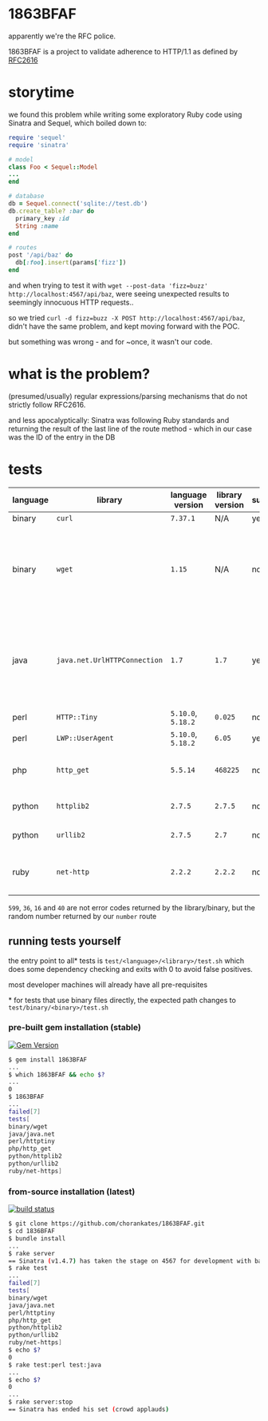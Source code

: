 # 1863BFAF
apparently we're the RFC police.

1863BFAF is a project to validate adherence to HTTP/1.1 as defined by [RFC2616](https://www.ietf.org/rfc/rfc2616.txt)

# storytime

we found this problem while writing some exploratory Ruby code using Sinatra and Sequel, which boiled down to:
```rb
require 'sequel'
require 'sinatra'

# model
class Foo < Sequel::Model
...
end

# database
db = Sequel.connect('sqlite://test.db')
db.create_table? :bar do
  primary_key :id
  String :name
end

# routes
post '/api/baz' do
  db[:foo].insert(params['fizz'])
end

```

and when trying to test it with `wget --post-data 'fizz=buzz' http://localhost:4567/api/baz`, were seeing unexpected results to seemingly innocuous HTTP requests..

so we tried `curl -d fizz=buzz -X POST http://localhost:4567/api/baz`, didn't have the same problem, and kept moving forward with the POC.

but something was wrong - and for ~once, it wasn't our code.

# what is the problem?

(presumed/usually) regular expressions/parsing mechanisms that do not strictly follow RFC2616.

and less apocalyptically: Sinatra was following Ruby standards and returning the result of the last line of the route method - which in our case was the ID of the entry in the DB

# tests
language     | library          | language version | library version  | success? | context
-------------|------------------|------------------|------------------|----------|---------
binary       | `curl`           | `7.37.1` | N/A | yes       |
binary       | `wget`           | `1.15`   | N/A | no        | (number) `ERROR -1: Malformed status line.`, additionally: reported with exit code 4, 'Network failure.'
java         | `java.net.UrlHTTPConnection` | `1.7` | `1.7` | yes/no  | (number) body is conflated as HTTP status code, that even when invalid, no error is raised - so we raise our own
perl         | `HTTP::Tiny`     | `5.10.0`,  `5.18.2` | `0.025` | no       | (number) `ERROR: 599`
perl         | `LWP::UserAgent` | `5.10.0`, `5.18.2` | `6.05` | yes      |
php          | `http_get`       | `5.5.14` | `468225` | no       | (number) <unknown, bug in reporting>
python       | `httplib2`       | `2.7.5`  | `2.7.5` | no       | (number) `BadStatusLine: HTTP/1.1 36`
python       | `urllib2`        | `2.7.5`  | `2.7`   | no       | (number) `BadStatusLine: HTTP/1.1 16`
ruby         | `net-http`       | `2.2.2`  | `2.2.2` | no       | (number) `wrong status line: "HTTP/1.1 40  "`

`599`, `36`, `16` and `40` are not error codes returned by the library/binary, but the random number returned by our `number` route

## running tests yourself

the entry point to all* tests is `test/<language>/<library>/test.sh` which does some dependency checking and exits with 0 to avoid false positives.

most developer machines will already have all pre-requisites

\* for tests that use binary files directly, the expected path changes to `test/binary/<binary>/test.sh`

### pre-built gem installation (stable)

[![Gem Version](https://badge.fury.io/rb/1863BFAF.png)](https://rubygems.org/gems/1863BFAF)

```sh
$ gem install 1863BFAF
...
$ which 1863BFAF && echo $?
...
0
$ 1863BFAF
...
failed[7]
tests[
binary/wget
java/java.net
perl/httptiny
php/http_get
python/httplib2
python/urllib2
ruby/net-https]
```

### from-source installation (latest)

[![build status](https://travis-ci.org/chorankates/1863BFAF.svg)](https://travis-ci.org/chorankates/1863BFAF)


```sh
$ git clone https://github.com/chorankates/1863BFAF.git
$ cd 1836BFAF
$ bundle install
...
$ rake server
== Sinatra (v1.4.7) has taken the stage on 4567 for development with backup from WEBrick
$ rake test
...
failed[7]
tests[
binary/wget
java/java.net
perl/httptiny
php/http_get
python/httplib2
python/urllib2
ruby/net-https]
$ echo $?
0
$ rake test:perl test:java
...
$ echo $?
0
...
$ rake server:stop
== Sinatra has ended his set (crowd applauds)
```
